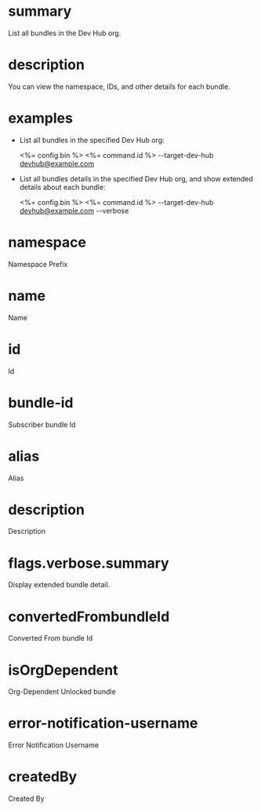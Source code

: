 # summary

List all bundles in the Dev Hub org.

# description

You can view the namespace, IDs, and other details for each bundle.

# examples

- List all bundles in the specified Dev Hub org:

  <%= config.bin %> <%= command.id %> --target-dev-hub devhub@example.com

- List all bundles details in the specified Dev Hub org, and show extended details about each bundle:

  <%= config.bin %> <%= command.id %> --target-dev-hub devhub@example.com --verbose

# namespace

Namespace Prefix

# name

Name

# id

Id

# bundle-id

Subscriber bundle Id

# alias

Alias

# description

Description

# flags.verbose.summary

Display extended bundle detail.

# convertedFrombundleId

Converted From bundle Id

# isOrgDependent

Org-Dependent Unlocked bundle

# error-notification-username

Error Notification Username

# createdBy

Created By
